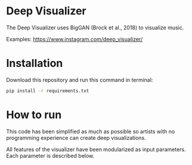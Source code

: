 # Deep Visualizer
The Deep Visualizer uses BigGAN (Brock et al., 2018) to visualize music.

Examples: https://www.instagram.com/deep_visualizer/

# Installation

Download this repository and run this command in terminal:

```bash
pip install -r requirements.txt
```

# How to run

This code has been simplified as much as possible so artists with no programming experience can create deep visualizations. 

All features of the visualizer have been modularized as input parameters. Each parameter is described below.


